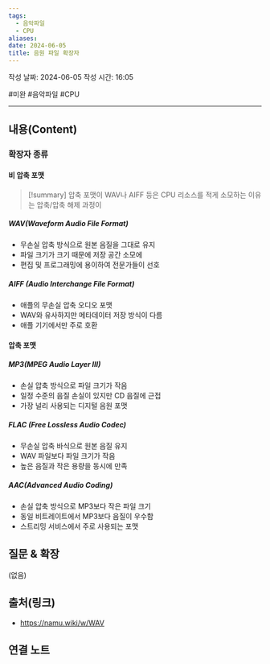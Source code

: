```yaml
---
tags:
  - 음악파일
  - CPU
aliases: 
date: 2024-06-05
title: 음원 파일 확장자
---
```

작성 날짜: 2024-06-05
작성 시간: 16:05

#미완 #음악파일 #CPU 

----
## 내용(Content)

### 확장자 종류

#### 비 압축 포맷

>[!summary]
>압축 포맷이 WAV나 AIFF 등은 CPU 리소스를 적게 소모하는 이유는 압축/압축 해제 과정이 

##### WAV(Waveform Audio File Format)

- 무손실 압축 방식으로 원본 음질을 그대로 유지
- 파일 크기가 크기 때문에 저장 공간 소모에 
- 편집 및 프로그래밍에 용이하여 전문가들이 선호
##### AIFF (Audio Interchange File Format)

- 애플의 무손실 압축 오디오 포맷
- WAV와 유사하지만 메타데이터 저장 방식이 다름
- 애플 기기에서만 주로 호환

#### 압축 포맷
##### MP3(MPEG Audio Layer III)

- 손실 압축 방식으로 파일 크기가 작음
- 일정 수준의 음질 손실이 있지만 CD 음질에 근접
- 가장 널리 사용되는 디지털 음원 포맷

##### FLAC (Free Lossless Audio Codec)

- 무손실 압축 바식으로 원본 음질 유지
- WAV 파일보다 파일 크기가 작음
- 높은 음질과 작은 용량을 동시에 만족

##### AAC(Advanced Audio Coding)

- 손실 압축 방식으로 MP3보다 작은 파일 크기
- 동일 비트레이트에서 MP3보다 음질이 우수함
- 스트리밍 서비스에서 주로 사용되는 포맷





## 질문 & 확장

(없음)

## 출처(링크)

- https://namu.wiki/w/WAV

## 연결 노트
